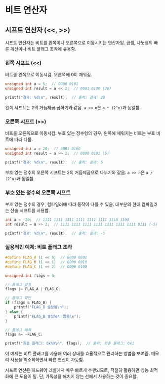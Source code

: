 # 비트 연산자

## 시프트 연산자 (<<, >>)

시프트 연산자는 비트를 왼쪽이나 오른쪽으로 이동시키는 연산자임. 곱셈, 나눗셈의 빠른 계산이나 비트 플래그 조작에 유용함.

### 왼쪽 시프트 (<<)

비트를 왼쪽으로 이동시킴. 오른쪽에 0이 채워짐.

```c
unsigned int a = 5;  // 0000 0101
unsigned int result = a << 2;  // 0001 0100 (20)

printf("결과: %d\n", result);  // 출력: 결과: 20
```

왼쪽 시프트는 2의 거듭제곱 곱하기와 같음. `a << n`은 `a * (2^n)`과 동일함.

### 오른쪽 시프트 (>>)

비트를 오른쪽으로 이동시킴. 부호 있는 정수형의 경우, 왼쪽에 채워지는 비트는 부호 비트에 따라 다름.

```c
unsigned int a = 20;  // 0001 0100
unsigned int result = a >> 2;  // 0000 0101 (5)

printf("결과: %d\n", result);  // 출력: 결과: 5
```

부호 없는 정수의 오른쪽 시프트는 2의 거듭제곱으로 나누기와 같음. `a >> n`은 `a / (2^n)`과 동일함.

### 부호 있는 정수의 오른쪽 시프트

부호 있는 정수의 경우, 컴파일러에 따라 동작이 다를 수 있음. 대부분의 현대 컴파일러는 산술 시프트를 사용함.

```c
int a = -20;  // 1111 1111 1111 1111 1111 1111 1110 1100
int result = a >> 2;  // 1111 1111 1111 1111 1111 1111 1111 0111 (-5)

printf("결과: %d\n", result);  // 출력: 결과: -5
```

### 실용적인 예제: 비트 플래그 조작

```c
#define FLAG_A (1 << 0)  // 0000 0001
#define FLAG_B (1 << 1)  // 0000 0010
#define FLAG_C (1 << 2)  // 0000 0100

unsigned int flags = 0;

// 플래그 설정
flags |= FLAG_A | FLAG_C;

// 플래그 확인
if (flags & FLAG_B) {
    printf("FLAG_B 설정됨\n");
} else {
    printf("FLAG_B 설정되지 않음\n");
}

// 플래그 해제
flags &= ~FLAG_C;

printf("최종 플래그: 0x%X\n", flags);  // 출력: 최종 플래그: 0x1
```

이 예제는 비트 플래그를 사용해 여러 상태를 효율적으로 관리하는 방법을 보여줌. 메모리 사용을 최소화하면서 빠른 연산이 가능함.

시프트 연산은 하드웨어 레벨에서 매우 빠르게 수행되므로, 적절히 활용하면 성능 최적화에 큰 도움이 됨. 단, 가독성을 해치지 않는 선에서 사용하는 것이 중요함.
